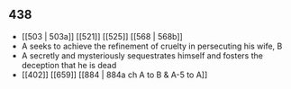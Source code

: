 ## 438
- [[503 | 503a]] [[521]] [[525]] [[568 | 568b]] 
- A seeks to achieve the refinement of cruelty in persecuting his wife, B
- A secretly and mysteriously sequestrates himself and fosters the deception that he is dead
- [[402]] [[659]] [[884 | 884a ch A to B &amp; A-5 to A]] 


